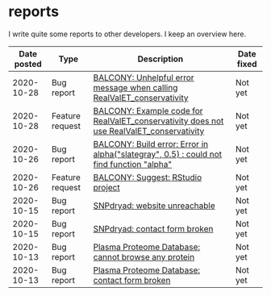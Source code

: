 # reports

I write quite some reports to other developers. I keep an overview here.

Date posted|Type           |Description                                                                                                                                |Date fixed
-----------|---------------|-------------------------------------------------------------------------------------------------------------------------------------------|----------
2020-10-28 |Bug report     |[BALCONY: Unhelpful error message when calling RealValET_conservativity](https://github.com/stolarczyk/BALCONY/issues/14)                  |Not yet
2020-10-28 |Feature request|[BALCONY: Example code for RealValET_conservativity does not use RealValET_conservativity](https://github.com/stolarczyk/BALCONY/issues/13)|Not yet
2020-10-26 |Bug report     |[BALCONY: Build error: Error in alpha("slategray", 0.5) : could not find function "alpha"](https://github.com/stolarczyk/BALCONY/issues/12)|Not yet
2020-10-26 |Feature request|[BALCONY: Suggest: RStudio project](https://github.com/stolarczyk/BALCONY/issues/11)                                                       |Not yet
2020-10-15 |Bug report     |[SNPdryad: website unreachable](https://github.com/richelbilderbeek/bbbq_article/issues/127)                                               |Not yet
2020-10-15 |Bug report     |[SNPdryad: contact form broken](https://github.com/richelbilderbeek/bbbq_article/issues/127)                                               |Not yet
2020-10-13 |Bug report     |[Plasma Proteome Database: cannot browse any protein](https://github.com/richelbilderbeek/bbbq_article/issues/126)                         |Not yet
2020-10-13 |Bug report     |[Plasma Proteome Database: contact form broken](https://github.com/richelbilderbeek/bbbq_article/issues/126)                               |Not yet

